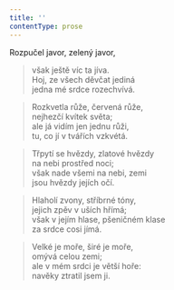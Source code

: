 ```yaml
---
title: ''
contentType: prose
---
```


Rozpučel javor, zelený javor,

> však ještě víc ta jíva.  
> Hoj, ze všech děvčat jediná  
> jedna mé srdce rozechvívá.

> Rozkvetla růže, červená růže,  
> nejhezčí kvítek světa;  
> ale já vidím jen jednu růži,  
> tu, co jí v tvářích vzkvétá.

> Třpytí se hvězdy, zlatové hvězdy  
> na nebi prostřed noci;  
> však nade všemi na nebi, zemi  
> jsou hvězdy jejích očí.

> Hlaholí zvony, stříbrné tóny,  
> jejich zpěv v uších hřímá;  
> však v jejím hlase, pšeničném klase  
> za srdce cosi jímá.

> Velké je moře, širé je moře,  
> omývá celou zemi;  
> ale v mém srdci je větší hoře:  
> navěky ztratil jsem ji.
